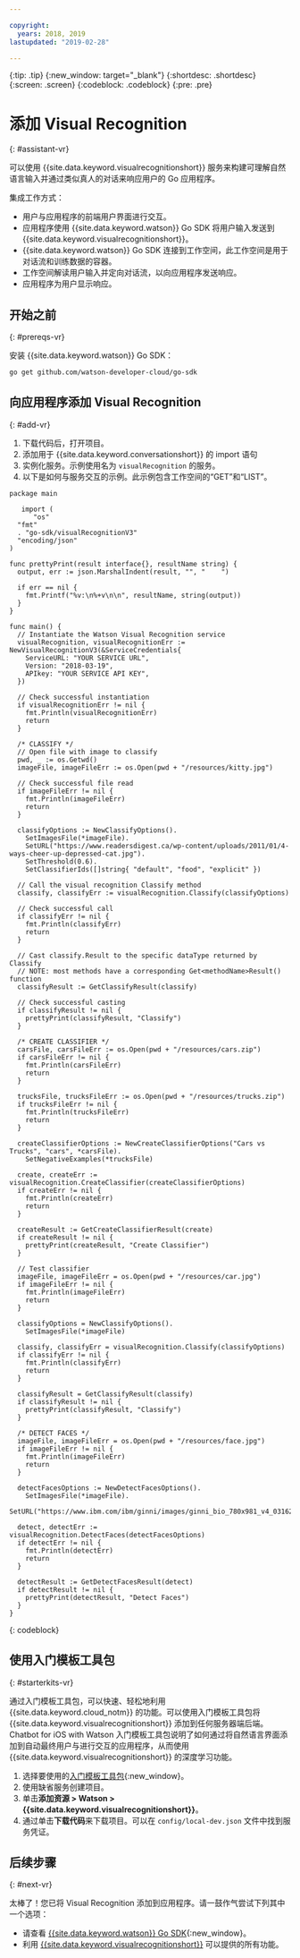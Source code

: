 ```yaml
---

copyright:
  years: 2018, 2019
lastupdated: "2019-02-28"

---
```


{:tip: .tip}
{:new_window: target="_blank"}
{:shortdesc: .shortdesc}
{:screen: .screen}
{:codeblock: .codeblock}
{:pre: .pre}

# 添加 Visual Recognition
{: #assistant-vr}

可以使用 {{site.data.keyword.visualrecognitionshort}} 服务来构建可理解自然语言输入并通过类似真人的对话来响应用户的 Go 应用程序。

集成工作方式：

* 用户与应用程序的前端用户界面进行交互。
* 应用程序使用 {{site.data.keyword.watson}} Go SDK 将用户输入发送到 {{site.data.keyword.visualrecognitionshort}}。
* {{site.data.keyword.watson}} Go SDK 连接到工作空间，此工作空间是用于对话流和训练数据的容器。
* 工作空间解读用户输入并定向对话流，以向应用程序发送响应。
* 应用程序为用户显示响应。

## 开始之前
{: #prereqs-vr}

安装 {{site.data.keyword.watson}} Go SDK：
```bash
go get github.com/watson-developer-cloud/go-sdk
```
## 向应用程序添加 Visual Recognition
{: #add-vr}

1. 下载代码后，打开项目。 
2. 添加用于 {{site.data.keyword.conversationshort}} 的 import 语句
3. 实例化服务。示例使用名为 `visualRecognition` 的服务。
4. 以下是如何与服务交互的示例。此示例包含工作空间的“GET”和“LIST”。 

```golang
package main

   import (
      "os"
  "fmt"
  . "go-sdk/visualRecognitionV3"
  "encoding/json"
)

func prettyPrint(result interface{}, resultName string) {
  output, err := json.MarshalIndent(result, "", "    ")

  if err == nil {
    fmt.Printf("%v:\n%+v\n\n", resultName, string(output))
  }
}

func main() {
  // Instantiate the Watson Visual Recognition service
  visualRecognition, visualRecognitionErr := NewVisualRecognitionV3(&ServiceCredentials{
    ServiceURL: "YOUR SERVICE URL",
    Version: "2018-03-19",
    APIkey: "YOUR SERVICE API KEY",
  })

  // Check successful instantiation
  if visualRecognitionErr != nil {
    fmt.Println(visualRecognitionErr)
    return
  }

  /* CLASSIFY */
  // Open file with image to classify
  pwd, _ := os.Getwd()
  imageFile, imageFileErr := os.Open(pwd + "/resources/kitty.jpg")

  // Check successful file read
  if imageFileErr != nil {
    fmt.Println(imageFileErr)
    return
  }

  classifyOptions := NewClassifyOptions().
    SetImagesFile(*imageFile).
    SetURL("https://www.readersdigest.ca/wp-content/uploads/2011/01/4-ways-cheer-up-depressed-cat.jpg").
    SetThreshold(0.6).
    SetClassifierIds([]string{ "default", "food", "explicit" })

  // Call the visual recognition Classify method
  classify, classifyErr := visualRecognition.Classify(classifyOptions)

  // Check successful call
  if classifyErr != nil {
    fmt.Println(classifyErr)
    return
  }

  // Cast classify.Result to the specific dataType returned by Classify
  // NOTE: most methods have a corresponding Get<methodName>Result() function
  classifyResult := GetClassifyResult(classify)

  // Check successful casting
  if classifyResult != nil {
    prettyPrint(classifyResult, "Classify")
  }

  /* CREATE CLASSIFIER */
  carsFile, carsFileErr := os.Open(pwd + "/resources/cars.zip")
  if carsFileErr != nil {
    fmt.Println(carsFileErr)
    return
  }

  trucksFile, trucksFileErr := os.Open(pwd + "/resources/trucks.zip")
  if trucksFileErr != nil {
    fmt.Println(trucksFileErr)
    return
  }

  createClassifierOptions := NewCreateClassifierOptions("Cars vs Trucks", "cars", *carsFile).
    SetNegativeExamples(*trucksFile)

  create, createErr := visualRecognition.CreateClassifier(createClassifierOptions)
  if createErr != nil {
    fmt.Println(createErr)
    return
  }

  createResult := GetCreateClassifierResult(create)
  if createResult != nil {
    prettyPrint(createResult, "Create Classifier")
  }

  // Test classifier
  imageFile, imageFileErr = os.Open(pwd + "/resources/car.jpg")
  if imageFileErr != nil {
    fmt.Println(imageFileErr)
    return
  }

  classifyOptions = NewClassifyOptions().
    SetImagesFile(*imageFile)

  classify, classifyErr = visualRecognition.Classify(classifyOptions)
  if classifyErr != nil {
    fmt.Println(classifyErr)
    return
  }

  classifyResult = GetClassifyResult(classify)
  if classifyResult != nil {
    prettyPrint(classifyResult, "Classify")
  }

  /* DETECT FACES */
  imageFile, imageFileErr = os.Open(pwd + "/resources/face.jpg")
  if imageFileErr != nil {
    fmt.Println(imageFileErr)
    return
  }

  detectFacesOptions := NewDetectFacesOptions().
    SetImagesFile(*imageFile).
    SetURL("https://www.ibm.com/ibm/ginni/images/ginni_bio_780x981_v4_03162016.jpg")

  detect, detectErr := visualRecognition.DetectFaces(detectFacesOptions)
  if detectErr != nil {
    fmt.Println(detectErr)
    return
  }

  detectResult := GetDetectFacesResult(detect)
  if detectResult != nil {
    prettyPrint(detectResult, "Detect Faces")
  }
}
```
{: codeblock}

## 使用入门模板工具包
{: #starterkits-vr}

通过入门模板工具包，可以快速、轻松地利用 {{site.data.keyword.cloud_notm}} 的功能。可以使用入门模板工具包将 {{site.data.keyword.visualrecognitionshort}} 添加到任何服务器端后端。Chatbot for iOS with Watson 入门模板工具包说明了如何通过将自然语言界面添加到自动最终用户与进行交互的应用程序，从而使用 {{site.data.keyword.visualrecognitionshort}} 的深度学习功能。

1. 选择要使用的[入门模板工具包](https://cloud.ibm.com/developer/appledevelopment/starter-kits){:new_window}。
2. 使用缺省服务创建项目。
3. 单击**添加资源 > Watson > {{site.data.keyword.visualrecognitionshort}}**。
4. 通过单击**下载代码**来下载项目。可以在 `config/local-dev.json` 文件中找到服务凭证。

## 后续步骤
{: #next-vr}

太棒了！您已将 Visual Recognition 添加到应用程序。请一鼓作气尝试下列其中一个选项：
* 请查看 [{{site.data.keyword.watson}} Go SDK](https://github.com/watson-developer-cloud/go-sdk){:new_window}。
* 利用 [{{site.data.keyword.visualrecognitionshort}}](/docs/services/vr/index.html) 可以提供的所有功能。
